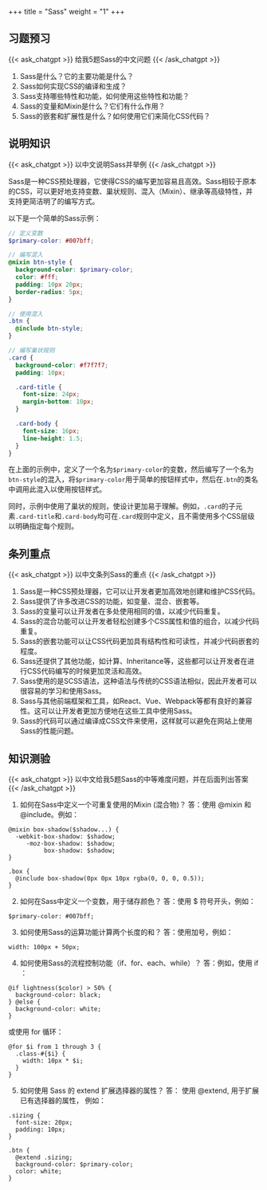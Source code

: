 +++
title = "Sass"
weight = "1"
+++
## 习题预习
{{< ask_chatgpt >}}
给我5题Sass的中文问题
{{< /ask_chatgpt >}}



1. Sass是什么？它的主要功能是什么？
2. Sass如何实现CSS的编译和生成？
3. Sass支持哪些特性和功能，如何使用这些特性和功能？
4. Sass的变量和Mixin是什么？它们有什么作用？
5. Sass的嵌套和扩展性是什么？如何使用它们来简化CSS代码？   

## 说明知识
{{< ask_chatgpt >}}
以中文说明Sass并举例
{{< /ask_chatgpt >}}



Sass是一种CSS预处理器，它使得CSS的编写更加容易且高效。Sass相较于原本的CSS，可以更好地支持变数、巢状规则、混入（Mixin）、继承等高级特性，并支持更简洁明了的编写方式。

以下是一个简单的Sass示例：

```scss
// 定义变数
$primary-color: #007bff;

// 编写混入
@mixin btn-style {
  background-color: $primary-color;
  color: #fff;
  padding: 10px 20px;
  border-radius: 5px;
}

// 使用混入
.btn {
  @include btn-style;
}

// 编写巢状规则
.card {
  background-color: #f7f7f7;
  padding: 10px;

  .card-title {
    font-size: 24px;
    margin-bottom: 10px;
  }

  .card-body {
    font-size: 16px;
    line-height: 1.5;
  }
}
```

在上面的示例中，定义了一个名为`$primary-color`的变数，然后编写了一个名为`btn-style`的混入，将`$primary-color`用于简单的按钮样式中，然后在`.btn`的类名中调用此混入以使用按钮样式。

同时，示例中使用了巢状的规则，使设计更加易于理解。例如，`.card`的子元素`.card-title`和`.card-body`均可在`.card`规则中定义，且不需使用多个CSS层级以明确指定每个规则。   

## 条列重点
{{< ask_chatgpt >}}
以中文条列Sass的重点
{{< /ask_chatgpt >}}



1. Sass是一种CSS预处理器，它可以让开发者更加高效地创建和维护CSS代码。
2. Sass提供了许多改进CSS的功能，如变量、混合、嵌套等。
3. Sass的变量可以让开发者在多处使用相同的值，以减少代码重复。
4. Sass的混合功能可以让开发者轻松创建多个CSS属性和值的组合，以减少代码重复。
5. Sass的嵌套功能可以让CSS代码更加具有结构性和可读性，并减少代码嵌套的程度。
6. Sass还提供了其他功能，如计算、Inheritance等，这些都可以让开发者在进行CSS代码编写的时候更加灵活和高效。
7. Sass使用的是SCSS语法，这种语法与传统的CSS语法相似，因此开发者可以很容易的学习和使用Sass。
8. Sass与其他前端框架和工具，如React、Vue、Webpack等都有良好的兼容性。这可以让开发者更加方便地在这些工具中使用Sass。
9. Sass的代码可以通过编译成CSS文件来使用，这样就可以避免在网站上使用Sass的性能问题。   

## 知识测验
{{< ask_chatgpt >}}
以中文给我5题Sass的中等难度问题，并在后面列出答案
{{< /ask_chatgpt >}}



1. 如何在Sass中定义一个可重复使用的Mixin (混合物)？
答：使用 @mixin 和 @include。例如：
```
@mixin box-shadow($shadow...) {
  -webkit-box-shadow: $shadow;
     -moz-box-shadow: $shadow;
          box-shadow: $shadow;
}

.box {
  @include box-shadow(0px 0px 10px rgba(0, 0, 0, 0.5));
}
```

2. 如何在Sass中定义一个变数，用于储存颜色？
答：使用 $ 符号开头，例如：
```
$primary-color: #007bff;
```

3. 如何使用Sass的运算功能计算两个长度的和？
答：使用加号，例如：
```
width: 100px + 50px;
```

4. 如何使用Sass的流程控制功能（if、for、each、while）？
答：例如，使用 if ：
```
@if lightness($color) > 50% {
  background-color: black;
} @else {
  background-color: white;
}
```
或使用 for 循环：
```
@for $i from 1 through 3 {
  .class-#{$i} {
    width: 10px * $i;
  }
}
```

5. 如何使用 Sass 的 extend 扩展选择器的属性？
答： 使用 @extend, 用于扩展已有选择器的属性， 例如：
```
.sizing {
  font-size: 20px;
  padding: 10px;
}

.btn {
  @extend .sizing;
  background-color: $primary-color;
  color: white;
}
```   

